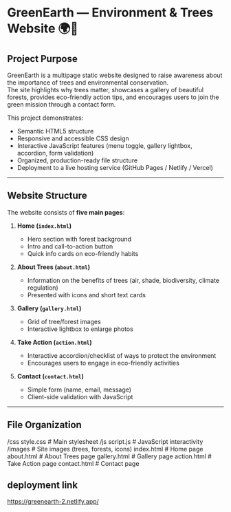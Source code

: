 # GreenEarth — Environment & Trees Website 🌍🌱

## Project Purpose

GreenEarth is a multipage static website designed to raise awareness about the importance of trees and environmental conservation.  
The site highlights why trees matter, showcases a gallery of beautiful forests, provides eco-friendly action tips, and encourages users to join the green mission through a contact form.

This project demonstrates:

- Semantic HTML5 structure
- Responsive and accessible CSS design
- Interactive JavaScript features (menu toggle, gallery lightbox, accordion, form validation)
- Organized, production-ready file structure
- Deployment to a live hosting service (GitHub Pages / Netlify / Vercel)

---

## Website Structure

The website consists of **five main pages**:

1. **Home (`index.html`)**

   - Hero section with forest background
   - Intro and call-to-action button
   - Quick info cards on eco-friendly habits

2. **About Trees (`about.html`)**

   - Information on the benefits of trees (air, shade, biodiversity, climate regulation)
   - Presented with icons and short text cards

3. **Gallery (`gallery.html`)**

   - Grid of tree/forest images
   - Interactive lightbox to enlarge photos

4. **Take Action (`action.html`)**

   - Interactive accordion/checklist of ways to protect the environment
   - Encourages users to engage in eco-friendly activities

5. **Contact (`contact.html`)**
   - Simple form (name, email, message)
   - Client-side validation with JavaScript

---

## File Organization

/css
style.css # Main stylesheet
/js
script.js # JavaScript interactivity
/images # Site images (trees, forests, icons)
index.html # Home page
about.html # About Trees page
gallery.html # Gallery page
action.html # Take Action page
contact.html # Contact page

## deployment link

https://greenearth-2.netlify.app/
